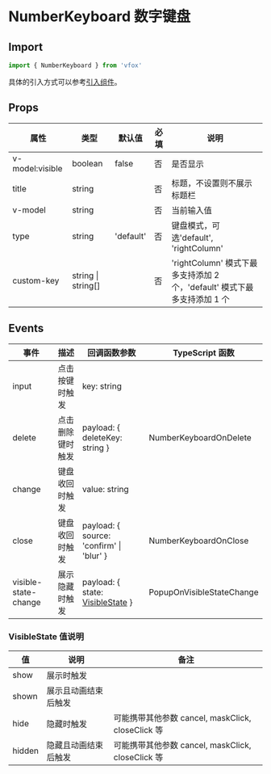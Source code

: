 # NumberKeyboard 数字键盘

## Import

```JavaScript
import { NumberKeyboard } from 'vfox'
```

具体的引入方式可以参考[引入组件](../guide/import.md)。

## Props

| 属性            | 类型               | 默认值    | 必填 | 说明                                                                     |
| --------------- | ------------------ | --------- | ---- | ------------------------------------------------------------------------ |
| v-model:visible | boolean            | false     | 否   | 是否显示                                                                 |
| title           | string             |           | 否   | 标题，不设置则不展示标题栏                                               |
| v-model         | string             |           | 否   | 当前输入值                                                               |
| type            | string             | 'default' | 否   | 键盘模式，可选'default', 'rightColumn'                                   |
| custom-key      | string \| string[] |           | 否   | 'rightColumn' 模式下最多支持添加 2 个，'default' 模式下最多支持添加 1 个 |

## Events

| 事件                 | 描述             | 回调函数参数                                                                | TypeScript 函数           |
| -------------------- | ---------------- | --------------------------------------------------------------------------- | ------------------------- |
| input                | 点击按键时触发   | key: string                                                                 |                           |
| delete               | 点击删除键时触发 | payload: { deleteKey: string }                                              | NumberKeyboardOnDelete    |
| change               | 键盘收回时触发   | value: string                                                               |                           |
| close                | 键盘收回时触发   | payload: { source: 'confirm' \| 'blur' }                                    | NumberKeyboardOnClose     |
| visible-state-change | 展示隐藏时触发   | payload: { state: [VisibleState](./NumberKeyboard.md#visiblestate-值说明) } | PopupOnVisibleStateChange |

### VisibleState 值说明

| 值     | 说明                 | 备注                                              |
| ------ | -------------------- | ------------------------------------------------- |
| show   | 展示时触发           |                                                   |
| shown  | 展示且动画结束后触发 |                                                   |
| hide   | 隐藏时触发           | 可能携带其他参数 cancel, maskClick, closeClick 等 |
| hidden | 隐藏且动画结束后触发 | 可能携带其他参数 cancel, maskClick, closeClick 等 |

